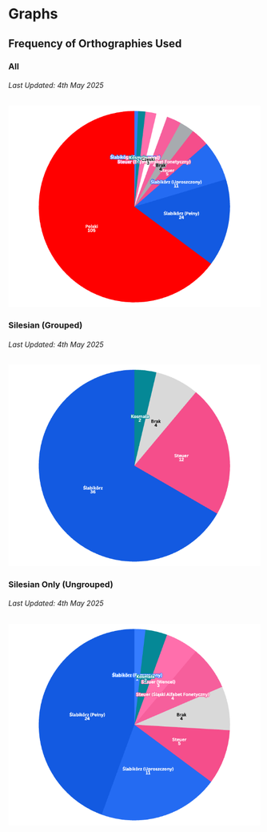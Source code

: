 # Graphs

## Frequency of Orthographies Used

### All

###### Last Updated: 4th May 2025

![Graph of all orthographies found on silesian.net](../hosted/graphs/all.png)

### Silesian (Grouped)

###### Last Updated: 4th May 2025

![Graph of all orthographies found on silesian.net](../hosted/graphs/silesian-grouped.png)

### Silesian Only (Ungrouped)

###### Last Updated: 4th May 2025

![Graph of all orthographies found on silesian.net](../hosted/graphs/silesian-ungrouped.png)

